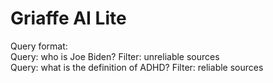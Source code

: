 # Griaffe AI Lite

<p>Query format:<br>
Query: who is Joe Biden? Filter: unreliable sources<br>
Query: what is the definition of ADHD? Filter: reliable sources</p>	

